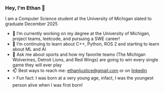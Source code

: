### Hey, I'm Ethan 👋

I am a Computer Science student at the University of Michigan slated to graduate December 2025

- 🔭 I’m currently working on my degree at the University of Michigan, project teams, leetcode, and pursuing a SWE career!
- 🌱 I’m continuing to learn about C++, Python, ROS 2 and starting to learn about ML and AI 
- 💬 Ask me about sports and how my favorite teams (The Michigan Wolverines, Detroit Lions, and Red Wings) are going to win every single game they will ever play 
- 📫 Best ways to reach me: ethanljustice@gmail.com or on [linkedin](linkedin.com/ln/ethan-justice)
- ⚡ Fun fact: I was born at a very young age, infact, I was the youngest  person alive when I was first born!
